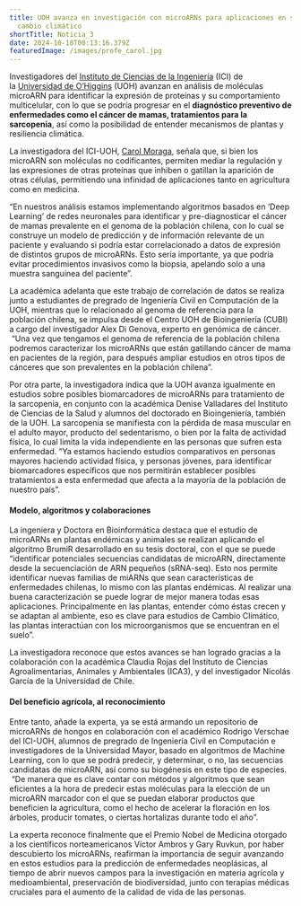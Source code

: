 ```yaml
---
title: UOH avanza en investigación con microARNs para aplicaciones en salud y
  cambio climático
shortTitle: Noticia_3
date: 2024-10-18T00:13:16.379Z
featuredImage: /images/profe_carol.jpg
---
```

<!--StartFragment-->

Investigadores del [Instituto de Ciencias de la Ingeniería](https://www.uoh.cl/instituto-de-ciencias-de-la-ingenieria/) (ICI) de la [Universidad de O’Higgins](http://www.uoh.cl/) (UOH) avanzan en análisis de moléculas microARN para identificar la expresión de proteínas y su comportamiento multicelular, con lo que se podría progresar en el **diagnóstico preventivo de enfermedades como el cáncer de mamas, tratamientos para la sarcopenia**, así como la posibilidad de entender mecanismos de plantas y resiliencia climática.

La investigadora del ICI-UOH, [Carol Moraga](https://www.uoh.cl/investigacion/academico/carol-moraga/), señala que, si bien los microARN son moléculas no codificantes, permiten mediar la regulación y las expresiones de otras proteínas que inhiben o gatillan la aparición de otras células, permitiendo una infinidad de aplicaciones tanto en agricultura como en medicina.

“En nuestros análisis estamos implementando algoritmos basados en ‘Deep Learning’ de redes neuronales para identificar y pre-diagnosticar el cáncer de mamas prevalente en el genoma de la población chilena, con lo cual se construye un modelo de predicción y de información relevante de un paciente y evaluando si podría estar correlacionado a datos de expresión de distintos grupos de microARNs. Esto sería importante, ya que podría evitar procedimientos invasivos como la biopsia, apelando solo a una muestra sanguínea del paciente”.

La académica adelanta que este trabajo de correlación de datos se realiza junto a estudiantes de pregrado de Ingeniería Civil en Computación de la UOH, mientras que lo relacionado al genoma de referencia para la población chilena, se impulsa desde el Centro UOH de Bioingeniería (CUBI) a cargo del investigador Alex Di Genova, experto en genómica de cáncer.  “Una vez que tengamos el genoma de referencia de la población chilena podremos caracterizar los microARNs que están gatillando cáncer de mama en pacientes de la región, para después ampliar estudios en otros tipos de cánceres que son prevalentes en la población chilena”.

Por otra parte, la investigadora indica que la UOH avanza igualmente en estudios sobre posibles biomarcadores de microARNs para tratamiento de la sarcopenia, en conjunto con la académica Denise Valladares del Instituto de Ciencias de la Salud y alumnos del doctorado en Bioingeniería, también de la UOH. La sarcopenia se manifiesta con la pérdida de masa muscular en el adulto mayor, producto del sedentarismo, o bien por la falta de actividad física, lo cual limita la vida independiente en las personas que sufren esta enfermedad. “Ya estamos haciendo estudios comparativos en personas mayores haciendo actividad física, y personas jóvenes, para identificar biomarcadores específicos que nos permitirán establecer posibles tratamientos a esta enfermedad que afecta a la mayoría de la población de nuestro país”.

#### **Modelo, algoritmos y colaboraciones**

La ingeniera y Doctora en Bioinformática destaca que el estudio de microARNs en plantas endémicas y animales se realizan aplicando el algoritmo BrumiR desarrollado en su tesis doctoral, con el que se puede “identificar potenciales secuencias candidatas de microARN, directamente desde la secuenciación de ARN pequeños (sRNA-seq). Esto nos permite identificar nuevas familias de miARNs que sean características de enfermedades chilenas, lo mismo con las plantas endémicas. Al realizar una buena caracterización se puede lograr de mejor manera todas esas aplicaciones. Principalmente en las plantas, entender cómo éstas crecen y se adaptan al ambiente, eso es clave para estudios de Cambio Climático, las plantas interactúan con los microorganismos que se encuentran en el suelo”.

La investigadora reconoce que estos avances se han logrado gracias a la colaboración con la académica Claudia Rojas del Instituto de Ciencias Agroalimentarias, Animales y Ambientales (ICA3), y del investigador Nicolás García de la Universidad de Chile.

#### **Del beneficio agrícola, al reconocimiento**

Entre tanto, añade la experta, ya se está armando un repositorio de microARNs de hongos en colaboración con el académico Rodrigo Verschae del ICI-UOH, alumnos de pregrado de Ingeniería Civil en Computación e investigadores de la Universidad Mayor, basado en algoritmos de Machine Learning, con lo que se podrá predecir, y determinar, o no, las secuencias candidatas de microARN, así como su biogénesis en este tipo de especies.  “De manera que es clave contar con métodos y algoritmos que sean eficientes a la hora de predecir estas moléculas para la elección de un microARN marcador con el que se puedan elaborar productos que beneficien la agricultura, como el hecho de acelerar la floración en los árboles, producir tomates, o ciertas hortalizas durante todo el año”.

La experta reconoce finalmente que el Premio Nobel de Medicina otorgado a los científicos norteamericanos Víctor Ambros y Gary Ruvkun, por haber descubierto los microARNs, reafirman la importancia de seguir avanzando en estos estudios para la predicción de enfermedades neoplásicas, al tiempo de abrir nuevos campos para la investigación en materia agrícola y medioambiental, preservación de biodiversidad, junto con terapias médicas cruciales para el aumento de la calidad de vida de las personas.

<!--EndFragment-->
